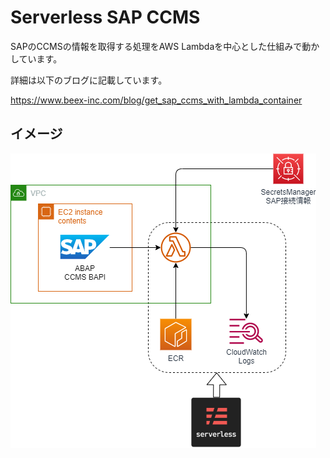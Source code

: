 # Serverless SAP CCMS
SAPのCCMSの情報を取得する処理をAWS Lambdaを中心とした仕組みで動かしています。


詳細は以下のブログに記載しています。

https://www.beex-inc.com/blog/get_sap_ccms_with_lambda_container
## イメージ

![](./doc/image.drawio.png)




